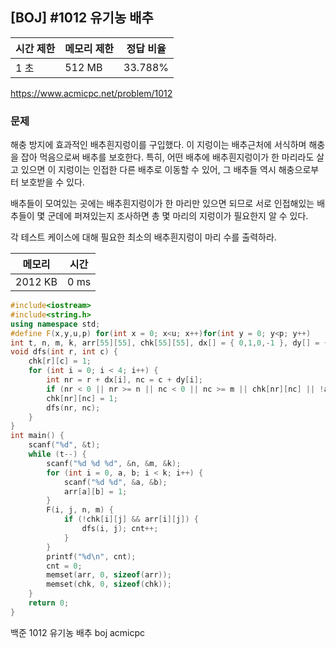 ## [BOJ] #1012 유기농 배추

| 시간 제한 | 메모리 제한 | 정답 비율 |
| --------- | ----------- | --------- |
| 1 초      | 512 MB      | 33.788%   |

https://www.acmicpc.net/problem/1012



### 문제

해충 방지에 효과적인 배추흰지렁이를 구입했다.  이 지렁이는 배추근처에 서식하며 해충을 잡아 먹음으로써 배추를 보호한다. 특히, 어떤 배추에 배추흰지렁이가 한 마리라도 살고 있으면 이 지렁이는 인접한 다른 배추로 이동할 수 있어, 그 배추들 역시 해충으로부터 보호받을 수 있다.

배추들이 모여있는 곳에는 배추흰지렁이가 한 마리만 있으면 되므로 서로 인접해있는 배추들이 몇 군데에 퍼져있는지 조사하면 총 몇 마리의 지렁이가 필요한지 알 수 있다.

각 테스트 케이스에 대해 필요한 최소의 배추흰지렁이 마리 수를 출력하라.



| 메모리  | 시간 |
| ------- | ---- |
| 2012 KB | 0 ms |

```c++
#include<iostream>
#include<string.h>
using namespace std;
#define F(x,y,u,p) for(int x = 0; x<u; x++)for(int y = 0; y<p; y++)
int t, n, m, k, arr[55][55], chk[55][55], dx[] = { 0,1,0,-1 }, dy[] = { 1,0,-1,0 }, cnt;
void dfs(int r, int c) {
	chk[r][c] = 1;
	for (int i = 0; i < 4; i++) {
		int nr = r + dx[i], nc = c + dy[i];
		if (nr < 0 || nr >= n || nc < 0 || nc >= m || chk[nr][nc] || !arr[nr][nc]) continue;
		chk[nr][nc] = 1;
		dfs(nr, nc);
	}
}
int main() {
	scanf("%d", &t);
	while (t--) {
		scanf("%d %d %d", &n, &m, &k);
		for (int i = 0, a, b; i < k; i++) {
			scanf("%d %d", &a, &b);
			arr[a][b] = 1;
		}
		F(i, j, n, m) {
			if (!chk[i][j] && arr[i][j]) {
				dfs(i, j); cnt++;
			}
		}
		printf("%d\n", cnt);
		cnt = 0; 
		memset(arr, 0, sizeof(arr));
		memset(chk, 0, sizeof(chk));
	}
	return 0;
}
```





백준 1012 유기농 배추 boj acmicpc

